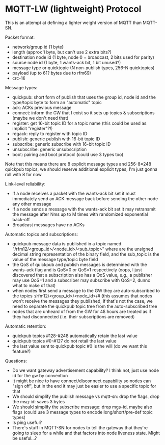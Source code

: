 MQTT-LW (lightweight) Protocol
==============================

This is an attempt at defining a lighter weight version of MQTT than MQTT-SN.

Packet format:
 - network/group id (1 byte)
 - length (approx 1 byte, but can't use 2 extra bits?)
 - destination node id (1 byte, node 0 = broadcast, 2 bits used for parity)
 - source node id (1 byte, 1 wants-ack bit, 1 bit unused?)
 - message type or quicktopic (N non-publish types, 256-N quicktopics)
 - payload (up to 61? bytes due to rfm69)
 - crc-16

Message types:
 - quickpub: short form of publish that uses the group id, node id and the type/topic byte
   to form an "automatic" topic 
 - ack: ACKs previous message
 - connect: inform the GW that I exist so it sets up topics & subscriptions (maybe we don't
   need that)
 - register: get 16-bit topic ID for a topic name (this could be used as implicit "register"?!)
 - regack: reply to register with topic ID
 - publish: generic publish with 16-bit topic ID
 - subscribe: generic subscribe with 16-bit topic ID
 - unsubscribe: generic unsubscription
 - boot: pairing and boot protocol (could use 3 types too)

Note that this means there are 8 explicit message types and 256-8=248
quickpub topics, we should reserve additional explicit types, I'm just
gonna roll with 8 for now

Link-level reliability:
 - If a node receives a packet with the wants-ack bit set it must immediately
   send an ACK message back before sending the other node any other message
 - If a node sends a message with the wants-ack bit set it may retransmit the
   message after Nms up to M times with randomized exponential back-off
 - Broadcast messages have no ACKs

Automatic topics and subscriptions:
 - quickpub message data is published in a topic named
   "/rfm12/<group_id>/<node_id>/<sub_topic>"
   where <xxx> are the unsigned decimal string representation of the binary field,
   and the sub_topic is the value of the message type/topic byte field
 - the QoS of quickpub and publish messages is determined with the wants-ack flag and is
   QoS=0 or QoS=1 respectively (oops, I just discovered that a subscription also has
   a QoS value, e.g., a publisher may use QoS=1 and a subscriber may subscribe with
   QoS=2, dunno what to make of that)
 - when nodes first send a message to the GW they are auto-subscribed to the topics
   :/rfm12/<group_id>/<node_id>/# (this assumes that nodes won't receive the messages
   they published, if that's not the case, we need to separate the quickpub topic tree
   from the auto-subscribed tree
 - nodes that are unheard of from the GW for 48 hours are treated as if they had
   disconnected (i.e. their subscriptions are removed)

Automatic retention:
 - quickpub topics #128-#248 automatically retain the last value
 - quickpub topics #0-#127 do not retail the last value
 - the last value sent to quickpub topic #0 is the will (do we want this feature?)

Questions:
 - Do we want gateway advertisement capability? I think not, just use node id for
   the gw by convention
 - It might be nice to have connect/disconnect capability so nodes can "sign off",
   but in the end it may just be easier to use a specific topic for that
 - We should simplify the publish message vs mqtt-sn: drop the flags, drop the
   msg-id: saves 3 bytes
 - We should simplify the subscribe message: drop mgs-id, maybe also flags (could
   use 3 message types to encode long/short/pre-def topic types)
 - Is ping useful?
 - There's stuff in MQTT-SN for nodes to tell the gateway that they're going to sleep
   for a while and that factors into node liveness state. Might be useful...?
